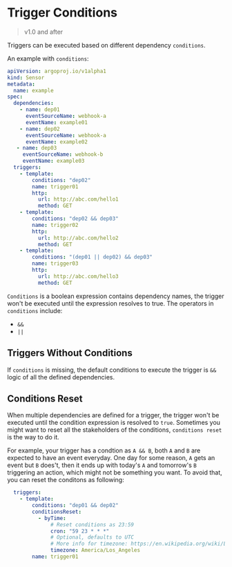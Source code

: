 # Trigger Conditions

> v1.0 and after

Triggers can be executed based on different dependency `conditions`.

An example with `conditions`:

```yaml
apiVersion: argoproj.io/v1alpha1
kind: Sensor
metadata:
  name: example
spec:
  dependencies:
    - name: dep01
      eventSourceName: webhook-a
      eventName: example01
    - name: dep02
      eventSourceName: webhook-a
      eventName: example02
   - name: dep03
     eventSourceName: webhook-b
     eventName: example03
  triggers:
    - template:
        conditions: "dep02"
        name: trigger01
        http:
          url: http://abc.com/hello1
          method: GET
    - template:
        conditions: "dep02 && dep03"
        name: trigger02
        http:
          url: http://abc.com/hello2
          method: GET
    - template:
        conditions: "(dep01 || dep02) && dep03"
        name: trigger03
        http:
          url: http://abc.com/hello3
          method: GET
```

`Conditions` is a boolean expression contains dependency names, the trigger
won't be executed until the expression resolves to true. The operators in
`conditions` include:

- `&&`
- `||`

## Triggers Without Conditions

If `conditions` is missing, the default conditions to execute the trigger is
`&&` logic of all the defined dependencies.

## Conditions Reset

When multiple dependencies are defined for a trigger, the trigger won't be executed until the condition expression is resolved to `true`. Sometimes you might want to reset all the stakeholders of the conditions, `conditions reset` is the way to do it.

For example, your trigger has a condtion as `A && B`, both `A` and `B` are expected to have an event everyday. One day for some reason, `A` gets an event but `B` does't, then it ends up with today's `A` and tomorrow's `B` triggering an action, which might not be something you want. To avoid that, you can reset the conditons as following:

```yaml
  triggers:
    - template:
        conditions: "dep01 && dep02"
        conditionsReset:
          - byTime:
              # Reset conditions as 23:59
              cron: "59 23 * * *"
              # Optional, defaults to UTC
              # More info for timezone: https://en.wikipedia.org/wiki/List_of_tz_database_time_zones
              timezone: America/Los_Angeles
        name: trigger01
```
